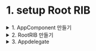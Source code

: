 # 1. setup Root RIB

<details>
<summary>1. AppComponent  만들기</summary><br/>
RootBuilder 인스턴스를 만들때, dependecy로 주입해주기 위해서 AppComponent를 만들어줍니다.<br/>
AppComponent 니까 주입받을 dependency가 당연히 없습니다..! <br/>

EmptyDependency 프로토콜로 해줍니다.

```swift 
public protocol EmptyDependency: Dependency {}

class AppComponent: Component<EmptyDependency> {

}
```
이니셜라이저도 파라미터 없이 만들어줍니다. 
저 dependency는  EmptyDependency 타입입니다.

```swift 
class AppComponent: Component<EmptyDependency> {
  init() {
      super.init(dependency: )
  }
}
```

이 프로토콜을 따르고 있는 EmptyComponent를 이용해줍니다. 

```swift
/// The special empty component.
open class EmptyComponent: EmptyDependency {

    /// Initializer.
    public init() {}
}
```

```swift
class AppComponent: Component<EmptyDependency> {
    init() {
        super.init(dependency: EmptyComponent())
    }
}
```
</details>

<details>
<summary>2. RootRIB 만들기</summary><br/>
  
view-less한 Root RIB 을 만들어줍니다.  

RootBuilder.swift에 갑니다.

```swift
    // MARK: - Builder

    protocol RootBuildable: Buildable {
        func build(withListener listener: RootListener) -> RootRouting
    }

    final class RootBuilder: Builder<RootDependency>, RootBuildable {

        override init(dependency: RootDependency) {
            super.init(dependency: dependency)
        }

        func build(withListener listener: RootListener) -> RootRouting {
            let component = RootComponent(dependency: dependency)
            let interactor = RootInteractor()
            interactor.listener = listener
            return RootRouter(interactor: interactor, viewController: component.RootViewController)
        }
    }
```

이렇게 되어있는데, RootRIB이 앱의 루트(시작점) 이라는 것을  알려줘야합니다. 

밑의 LaunchRouting을 이용해야합니다. 

```swift
    /// The root `Router` of an application.
    public protocol LaunchRouting: ViewableRouting {

        /// Launches the router tree.
        ///
        /// - parameter window: The application window to launch from.
        func launch(from window: UIWindow)
    }

    /// The application root router base class, that acts as the root of the router tree.
    open class LaunchRouter<InteractorType, ViewControllerType>: ViewableRouter<InteractorType, ViewControllerType>, LaunchRouting {

        /// Initializer.
        ///
        /// - parameter interactor: The corresponding `Interactor` of this `Router`.
        /// - parameter viewController: The corresponding `ViewController` of this `Router`.
        public override init(interactor: InteractorType, viewController: ViewControllerType) {
            super.init(interactor: interactor, viewController: viewController)
        }

        /// Launches the router tree.
        ///
        /// - parameter window: The window to launch the router tree in.
        public final func launch(from window: UIWindow) {
            window.rootViewController = viewControllable.uiviewController
            window.makeKeyAndVisible()

            interactable.activate()
            load()
        }
    }
```

build 메소드가 RootRouting이 아니라 LaunchRouting을 리턴해주도록 바꿔줍니다.  

우선, 이렇게 구현되어있는 RootRouter를  

```swift
    final class RootRouter: ViewableRouter<RootInteractable, RootViewControllable>, RootRouting {

        // TODO: Constructor inject child builder protocols to allow building children.
        override init(interactor: RootInteractable, viewController: RootViewControllable) {
            super.init(interactor: interactor, viewController: viewController)
            interactor.router = self
        }
    }
```
이렇게 LaunchRouter 타입으로 바꿔주고  

```swift
    final class RootRouter: LaunchRouter<RootInteractable, RootViewControllable>, RootRouting {

        override init(interactor: RootInteractable,
             viewController: RootViewControllable) {
            super.init(interactor: interactor, viewController: viewController)
            interactor.router = self
        }
    }
```

RootBulidable 프로토콜도 바꿔주고 build 메소드를 구현해줍니다. 

```swift
    protocol RootBuildable: Buildable {
        func build() -> LaunchRouting
    }

    final class RootBuilder: Builder<RootDependency>, RootBuildable {

        override init(dependency: RootDependency) {
            super.init(dependency: dependency)
        }

        func build() -> LaunchRouting {
            _ = RootComponent(dependency: dependency)
            let viewController = RootViewController()
            let interactor = RootInteractor(presenter: viewController)

            return RootRouter(interactor: interactor, viewController: viewController)
        }
    }
```
</details>

<details>
<summary>3. Appdelegate</summary><br/>

AppComponet가 RootDependency를 따르게 해줍니다. 

```swift
    class AppComponent: Component<EmptyDependency>, RootDependency {
        init() {
            super.init(dependency: EmptyComponent())
        }
    }
```

appDelgate의 이 함수에서 RootBuilder를 만들고 launch 해줍니다.  

```swift
    private var launchRouter: LaunchRouting?

    func application(_ application: UIApplication, didFinishLaunchingWithOptions launchOptions: [UIApplication.LaunchOptionsKey: Any]?) -> Bool {
            // Override point for customization after application launch.
            let window = UIWindow(frame: UIScreen.main.bounds)
            self.window = window

            let launchRouter = RootBuilder(dependency: AppComponent()).build()
            self.launchRouter = launchRouter
            launchRouter.launchFromWindow(window)

            FirebaseApp.configure()
            return true
        }
```
launchFromWindow는 여기 있는 함수 입니다. 

```swift
    /// The root `Router` of an application.
    public protocol LaunchRouting: ViewableRouting {

        /// Launches the router tree.
        ///
        /// - parameter window: The application window to launch from.
        func launchFromWindow(_ window: UIWindow)
    }
```

그리고 실험을 위해  

```swift
    final class RootViewController: UIViewController, RootPresentable, RootViewControllable {

        weak var listener: RootPresentableListener?

        override func viewDidLoad() {
            super.viewDidLoad()
            view.backgroundColor = .yellow
        }
    }
```  

이렇게 화면을 노란색으로 해서 돌려보면..!! 잘나옵니다

즉 앱의 Root로 RootRIB이 잘 설정되었습니다 :-)  

</details>
